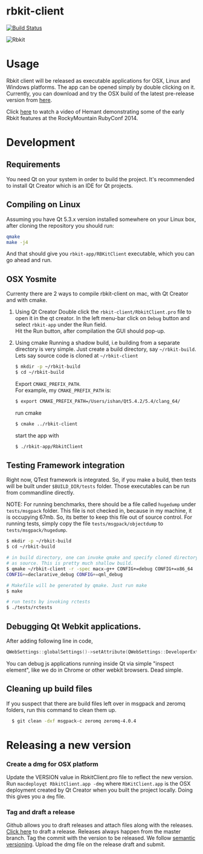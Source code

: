 rbkit-client
============
[![Build Status](https://travis-ci.org/code-mancers/rbkit-client.svg?branch=master)](https://travis-ci.org/code-mancers/rbkit-client)

![Rbkit](https://github.com/code-mancers/rbkit-client/raw/master/images/rbkit2.gif "RBkit use")

# Usage

Rbkit client will be released as executable applications for OSX, Linux and Windows platforms.
The app can be opened simply by double clicking on it. Currently, you can download and try
the OSX build of the latest pre-release version from [here](https://github.com/code-mancers/rbkit-client/releases/latest).

Click [here](https://www.youtube.com/watch?v=hcaYjiAIres&list=UUWnPjmqvljcafA0z2U1fwKQ#t=650) to watch a video of Hemant demonstrating some of the early Rbkit features at the RockyMountain RubyConf 2014.

# Development

## Requirements

You need Qt on your system in order to build the project. It's recommended to
install Qt Creator which is an IDE for Qt projects.

## Compiling on Linux

Assuming you have Qt 5.3.x version installed somewhere on your Linux box, after
cloning the repository you should run:

```bash
qmake
make -j4
```

And that should give you `rbkit-app/RBKitClient` executable, which you can
go ahead and run.

## OSX Yosmite  
Currenty there are 2 ways to compile rbkit-client on mac, with Qt Creator and with cmake.

1. Using Qt Creator
   Double click the `rbkit-client/RbkitClient.pro` file to open it in the qt creator. In the left menu-bar click on `Debug` button and select `rbkit-app` under the Run field.  
   Hit the Run button, after compilation the GUI should pop-up.

2. Using cmake
   Running a shadow build, i.e building from a separate directory is very
simple. Just create a build directory, say `~/rbkit-build`. Lets say
source code is cloned at `~/rbkit-client`

   ```bash
   $ mkdir -p ~/rbkit-build
   $ cd ~/rbkit-build
   ```

   Export `CMAKE_PREFIX_PATH`.  
   For example, my `CMAKE_PREFIX_PATH` is:  

   ```bash
   $ export CMAKE_PREFIX_PATH=/Users/ishan/Qt5.4.2/5.4/clang_64/
   ```

   run cmake

   ```bash
   $ cmake ../rbkit-client
   ```

   start the app with

   ```bash
   $ ./rbkit-app/RbkitClient
   ```

## Testing Framework integration
Right now, QTest framework is integrated. So, if you make a build, then
tests will be built under `$BUILD_DIR/tests` folder. Those executables
can be run from commandline directly.

NOTE: For running benchmarks, there should be a file called `hugedump`
under `tests/msgpack` folder. This file is not checked in, because in
my machine, it is occupying 67mb. So, its better to keep this file
out of source control. For running tests, simply copy the file
`tests/msgpack/objectdump` to `tests/msgpack/hugedump`.


```bash
$ mkdir -p ~/rbkit-build
$ cd ~/rbkit-build

# in build directory, one can invoke qmake and specify cloned directory
# as source. This is pretty much shallow build.
$ qmake ~/rbkit-client -r -spec macx-g++ CONFIG+=debug CONFIG+=x86_64
CONFIG+=declarative_debug CONFIG+=qml_debug

# Makefile will be generated by qmake. Just run make
$ make

# run tests by invoking rctests
$ ./tests/rctests
```

## Debugging Qt Webkit applications.

After adding following line in code,

```cpp
QWebSettings::globalSettings()->setAttribute(QWebSettings::DeveloperExtrasEnabled, true);
```

You can debug js applications running inside Qt via simple "inspect element", like we do in Chrome or
other webkit browsers. Dead simple.

## Cleaning up build files
If you suspect that there are build files left over in msgpack and zeromq folders,
run this command to clean them up.

```sh
  $ git clean -dxf msgpack-c zeromq zeromq-4.0.4
```

# Releasing a new version

### Create a dmg for OSX platform
Update the VERSION value in RbkitClient.pro file to reflect the new version.
Run `macdeployqt RbkitClient.app -dmg` where `RbKitClient.app` is the OSX deployment
created by Qt Creator when you built the project locally. Doing this gives you
a `dmg` file.

### Tag and draft a release
Github allows you to draft releases and attach files along with the releases.
[Click here](https://github.com/code-mancers/rbkit-client/releases/new) to draft
a release. Releases always happen from the master branch. Tag the commit with
the version to be released. We follow [semantic versioning](http://semver.org/).
Upload the dmg file on the release draft and submit.

